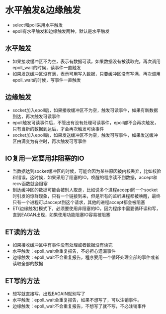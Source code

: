 # 水平触发&边缘触发

- select和poll采用水平触发
- epoll有水平触发和边缘触发两种，默认是水平触发

## 水平触发

- 如果接收缓冲区不为空，表示有数据可读，如果数据没有被读取完。再次调用epoll_wait的时候，读事件一直触发
- 如果发送缓冲区没有满，表示可用写入数据，只要缓冲区没有写满，再次调用epoll_wait的时候，写事件一直触发

## 边缘触发

- socket加入epoll后，如果接收缓冲区不为空，触发可读事件，如果有新数据到达，再次触发可读事件
- epoll触发可读事件后，不管出有没有处理可读事件，epoll都不会再次触发，只有当新的数据到达后，才会再次触发可读事件
- socket加入epoll后，如果发送缓冲区不为空，触发可写事件，如果发送缓冲区由满变为有空时，再次触发可写事件

## IO复用一定要用非阻塞的IO

- 当数据达到socket缓冲区的时候，可能会因为某些原因被内核丢弃，比如校验和错误，这时候，如果采用了阻塞的IO，唤醒的程序读不到数据，accept和recv函数就会阻塞
- 到达缓冲区的数据可能会被别人取走，比如说多个进程accept同一个socket时引发的惊群现象，只有一个链接到来，但是所有的监听进程都被唤醒，最终只有一个进程可以accept到这个请求，其他的进程accept都会被阻塞
- ET(边缘触发)模式下，必须要使用非阻塞的IO，因为程序中需要循环读和写，直到EAGAN出现，如果使用功能阻塞IO容易被阻塞

## ET读的方法

- 如果接收缓冲区中有事件没有处理或者数据没有读完
- 水平触发：epoll_wait会重复报告，不必担心遗漏事件
- 边缘触发：epoll_wait不会重复报告，程序要用一个循环处理全部的事件或者读取全部的数据

## ET写的方法

- 想写就直接写，出现EAGAIN就别写了
- 水平触发：epoll_wait会重复报告，如果不想写了，可以注销事件。
- 边缘触发：epoll_wait不会重复报告，不想写了就不写，不必注销事件

